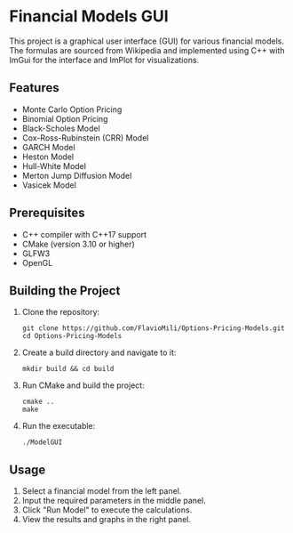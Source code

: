 # Financial Models GUI

This project is a graphical user interface (GUI) for various financial models. The formulas are sourced from Wikipedia and implemented using C++ with ImGui for the interface and ImPlot for visualizations.

## Features

- Monte Carlo Option Pricing
- Binomial Option Pricing
- Black-Scholes Model
- Cox-Ross-Rubinstein (CRR) Model
- GARCH Model
- Heston Model
- Hull-White Model
- Merton Jump Diffusion Model
- Vasicek Model

## Prerequisites

- C++ compiler with C++17 support
- CMake (version 3.10 or higher)
- GLFW3
- OpenGL

## Building the Project

1. Clone the repository:
   ```
   git clone https://github.com/FlavioMili/Options-Pricing-Models.git
   cd Options-Pricing-Models
   ```

2. Create a build directory and navigate to it:
   ```
   mkdir build && cd build
   ```

3. Run CMake and build the project:
   ```
   cmake ..
   make
   ```

4. Run the executable:
   ```
   ./ModelGUI
   ```

## Usage

1. Select a financial model from the left panel.
2. Input the required parameters in the middle panel.
3. Click "Run Model" to execute the calculations.
4. View the results and graphs in the right panel.
